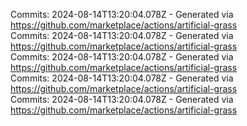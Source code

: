 Commits: 2024-08-14T13:20:04.078Z - Generated via https://github.com/marketplace/actions/artificial-grass
<br>
Commits: 2024-08-14T13:20:04.078Z - Generated via https://github.com/marketplace/actions/artificial-grass
<br>
Commits: 2024-08-14T13:20:04.078Z - Generated via https://github.com/marketplace/actions/artificial-grass
<br>
Commits: 2024-08-14T13:20:04.078Z - Generated via https://github.com/marketplace/actions/artificial-grass
<br>
Commits: 2024-08-14T13:20:04.078Z - Generated via https://github.com/marketplace/actions/artificial-grass
<br>
